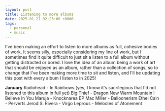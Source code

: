 ```yaml
---
layout: post
title: Listening to more albums
date: 2025-01-21 02:23:00 +0000
tags: 
  - personal
  - music
---
```


I've been making an effort to listen to more albums as full, cohesive bodies of work. It seems silly, especially considering my line of work, but I sometimes find it quite difficult to just sit a listen to a full album without getting distracted or bored. I love the idea of an album being a work of art that should be enjoyed as an album, rather than a collection of songs, so to change that I've been making more time to sit and listen, and I'll be updating this post with every album I listen to in 2025!

**January**
Radiohead - In Rainbows (yes, I know it's sacrilegious that I'd not listened to this album in full yet)
Big Thief - Dragon New Warm Mountain I Believe In You
Maruja - Knocknarea EP
Mac Miller - Balloonerism
Ethel Cain - Perverts
Jerod S. Rivera - Virgo
Leprous - Melodies of Atonement
